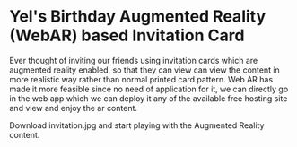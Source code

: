 # Yel's Birthday Augmented Reality (WebAR) based Invitation Card

Ever thought of inviting our friends using invitation cards which are augmented reality enabled, 
so that they can view can view the content in more realistic way rather than normal printed card pattern. 
Web AR has made it more feasible since no need of application for it, we can directly go in the web app 
which we can deploy it any of the available free hosting site and view and enjoy the ar content.

Download invitation.jpg and start playing with the Augmented Reality content.
